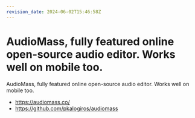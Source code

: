 ```yaml
---
revision_date: 2024-06-02T15:46:58Z
---
```

# AudioMass, fully featured online open-source audio editor. Works well on mobile too.
AudioMass, fully featured online open-source audio editor. Works well on mobile too.
* https://audiomass.co/
* https://github.com/pkalogiros/audiomass